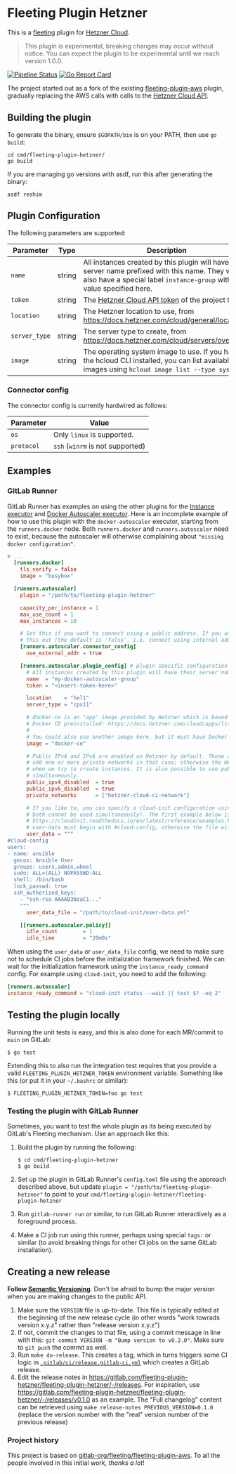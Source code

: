 # Fleeting Plugin Hetzner

This is a [fleeting](https://gitlab.com/gitlab-org/fleeting/fleeting) plugin for [Hetzner
Cloud](https://www.hetzner.com/cloud/).

> This plugin is experimental, breaking changes may occur without notice. You can expect
> the plugin to be experimental until we reach version 1.0.0.

[![Pipeline Status](https://gitlab.com/hetznercloud/fleeting-plugin-hetzner/badges/main/pipeline.svg)](https://gitlab.com/hetznercloud/fleeting-plugin-hetzner/commits/main)
[![Go Report Card](https://goreportcard.com/badge/gitlab.com/hetznercloud/fleeting-plugin-hetzner)](https://goreportcard.com/report/gitlab.com/hetznercloud/fleeting-plugin-hetzner)

The project started out as a fork of the existing
[fleeting-plugin-aws](https://gitlab.com/gitlab-org/fleeting/fleeting-plugin-aws) plugin, gradually
replacing the AWS calls with calls to the [Hetzner Cloud
API](https://github.com/hetznercloud/hcloud-go).

## Building the plugin

To generate the binary, ensure `$GOPATH/bin` is on your PATH, then use `go build`:

```shell
cd cmd/fleeting-plugin-hetzner/
go build
```

If you are managing go versions with asdf, run this after generating the binary:

```shell
asdf reshim
```

## Plugin Configuration

The following parameters are supported:

| Parameter     | Type   | Description                                                                                                                                                                   |
| ------------- | ------ | ----------------------------------------------------------------------------------------------------------------------------------------------------------------------------- |
| `name`        | string | All instances created by this plugin will have their server name prefixed with this name. They will also have a special label `instance-group` with the value specified here. |
| `token`       | string | The [Hetzner Cloud API token](https://docs.hetzner.com/cloud/api/getting-started/generating-api-token) of the project to use.                                                 |
| `location`    | string | The Hetzner location to use, from https://docs.hetzner.com/cloud/general/locations/                                                                                           |
| `server_type` | string | The server type to create, from https://docs.hetzner.com/cloud/servers/overview/                                                                                              |
| `image`       | string | The operating system image to use. If you have the hcloud CLI installed, you can list available images using `hcloud image list --type system`.                               |

### Connector config

The connector config is currently hardwired as follows:

| Parameter  | Value                            |
| ---------- | -------------------------------- |
| `os`       | Only `linux` is supported.       |
| `protocol` | `ssh` (`winrm` is not supported) |

## Examples

### GitLab Runner

GitLab Runner has examples on using the other plugins for the [Instance
executor](https://docs.gitlab.com/runner/executors/instance.html#examples) and [Docker Autoscaler
executor](https://docs.gitlab.com/runner/executors/docker_autoscaler.html#examples). Here is an
incomplete example of how to use this plugin with the `docker-autoscaler` executor, starting from
the `runners.docker` node. Both `runners.docker` and `runners.autoscaler` need to exist, because the
autoscaler will otherwise complaining about `"missing docker configuration"`.

```toml
# ...
  [runners.docker]
    tls_verify = false
    image = "busybox"

  [runners.autoscaler]
    plugin = "/path/to/fleeting-plugin-hetzner"

    capacity_per_instance = 1
    max_use_count = 1
    max_instances = 10

    # Set this if you want to connect using a public address. If you use private_networks, you can leave
    # this out (the default is 'false', i.e. connect using internal address only)
    [runners.autoscaler.connector_config]
      use_external_addr = true

    [runners.autoscaler.plugin_config] # plugin specific configuration (see plugin documentation)
      # All instances created by this plugin will have their server name prefixed with this name
      name  = "my-docker-autoscaler-group"
      token = "<insert-token-here>"

      location    = "hel1"
      server_type = "cpx11"

      # docker-ce is an "app" image provided by Hetzner which is based on Ubuntu 22.04, but provides
      # Docker CE preinstalled: https://docs.hetzner.com/cloud/apps/list/docker-ce/
      #
      # You could also use another image here, but it must have Docker installed.
      image = "docker-ce"

      # Public IPv4 and IPv6 are enabled on Hetzner by default. These can be disabled below, but you must
      # add one or more private networks in that case; otherwise the Hetzner cloud API will return errors
      # when we try to create instances. It is also possible to use public and private networks
      # simultaneously.
      public_ipv4_disabled  = true
      public_ipv6_disabled  = true
      private_networks      = ["hetzner-cloud-ci-network"]

      # If you like to, you can specify a cloud-init configuration using one of the following forms (note,
      # both cannot be used simultaneously). The first example below is taken from
      # https://cloudinit.readthedocs.io/en/latest/reference/examples.html. Remember that the cloud-init
      # user-data must begin with #cloud-config, otherwise the file will be silently ignored.
      user_data = """
#cloud-config
users:
- name: ansible
  gecos: Ansible User
  groups: users,admin,wheel
  sudo: ALL=(ALL) NOPASSWD:ALL
  shell: /bin/bash
  lock_passwd: true
  ssh_authorized_keys:
    - "ssh-rsa AAAAB3NzaC1..."
    """
      user_data_file = "/path/to/cloud-init/user-data.yml"

    [[runners.autoscaler.policy]]
      idle_count        = 1
      idle_time         = "20m0s"
```

When using the `user_data` or `user_data_file` config, we need to make sure not to schedule CI jobs before the initialization framework finished. We can wait for the initialization framework using the `instance_ready_command` config. For example using `cloud-init`, you need to add the following:

```toml
[runners.autoscaler]
instance_ready_command = "cloud-init status --wait || test $? -eq 2"
```

## Testing the plugin locally

Running the unit tests is easy, and this is also done for each MR/commit to `main` on GitLab:

```shell
$ go test
```

Extending this to also run the integration test requires that you provide a valid
`FLEETING_PLUGIN_HETZNER_TOKEN` environment variable. Something like this (or put it in your
`~/.bashrc` or similar):

```shell
$ FLEETING_PLUGIN_HETZNER_TOKEN=foo go test
```

### Testing the plugin with GitLab Runner

Sometimes, you want to test the whole plugin as its being executed by GitLab's Fleeting mechanism.
Use an approach like this:

1. Build the plugin by running the following:

   ```shell
   $ cd cmd/fleeting-plugin-hetzner
   $ go build
   ```

1. Set up the plugin in GitLab Runner's `config.toml` file using the approach described above, but
   update `plugin = "/path/to/fleeting-plugin-hetzner"` to point to your
   `cmd/fleeting-plugin-hetzner/fleeting-plugin-hetzner`

1. Run `gitlab-runner run` or similar, to run GitLab Runner interactively as a foreground process.

1. Make a CI job run using this runner, perhaps using special `tags:` or similar (to avoid breaking
   things for other CI jobs on the same GitLab installation).

## Creating a new release

**Follow [Semantic Versioning](https://semver.org/)**. Don't be afraid to bump the major version
when you are making changes to the public API.

1. Make sure the `VERSION` file is up-to-date. This file is typically edited at the beginning of the
   new release cycle (in other words "work towrads version x.y.z" rather than "release version x.y.z")
2. If not, commit the changes to that file, using a commit message in line with this: `git commit VERSION -m "Bump version to v0.2.0"`. Make sure to `git push` the commit as well.
3. Run `make do-release`. This creates a tag, which in turns triggers some CI logic in
   [`.gitlab/ci/release.gitlab-ci.yml`](.gitlab/ci/release.gitlab-ci.yml) which creates a GitLab
   release.
4. Edit the release notes in
   https://gitlab.com/fleeting-plugin-hetzner/fleeting-plugin-hetzner/-/releases. For inspiration, use
   https://gitlab.com/fleeting-plugin-hetzner/fleeting-plugin-hetzner/-/releases/v0.1.0 as an example.
   The "Full changelog" content can be retrieved using `make release-notes PREVIOUS_VERSION=0.1.0`
   (replace the version number with the "real" version number of the previous release)

### Project history

This project is based on [gitlab-org/fleeting/fleeting-plugin-aws](https://gitlab.com/fleeting-plugin-hetzner/fleeting-plugin-hetzner/-/commit/5c71bcde58f5eb1272828bf34051b02510e7f0de). To all the people involved in this initial work, _thanks a lot_!
